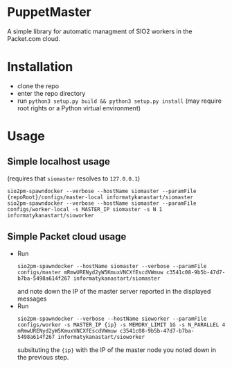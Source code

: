 # PuppetMaster

A simple library for automatic managment of SIO2 workers in the Packet.com cloud.

# Installation

* clone the repo
* enter the repo directory
* run `python3 setup.py build && python3 setup.py install` (may require root rights or a Python virtual environment)

# Usage

## Simple localhost usage

(requires that `siomaster` resolves to `127.0.0.1`)

```
sio2pm-spawndocker --verbose --hostName siomaster --paramFile {repoRoot}/configs/master-local informatykanastart/siomaster
sio2pm-spawndocker --verbose --hostName siomaster --paramFile configs/worker-local -s MASTER_IP siomaster -s N 1 informatykanastart/sioworker
```

## Simple Packet cloud usage

* Run
  ```
  sio2pm-spawndocker --hostName siomaster --verbose --paramFile configs/master mRmwURENyd2yW5KmuxVNCXfEscdVWmuw c3541c08-9b5b-47d7-b7ba-5498a614f267 informatykanastart/siomaster
  ```
  and note down the IP of the master server reported in the displayed messages
* Run
  ```
  sio2pm-spawndocker --verbose --hostName sioworker --paramFile configs/worker -s MASTER_IP {ip} -s MEMORY_LIMIT 1G -s N_PARALLEL 4 mRmwURENyd2yW5KmuxVNCXfEscdVWmuw c3541c08-9b5b-47d7-b7ba-5498a614f267 informatykanastart/sioworker
  ```
  subsituting the `{ip}` with the IP of the master node you noted down in the previous step.

